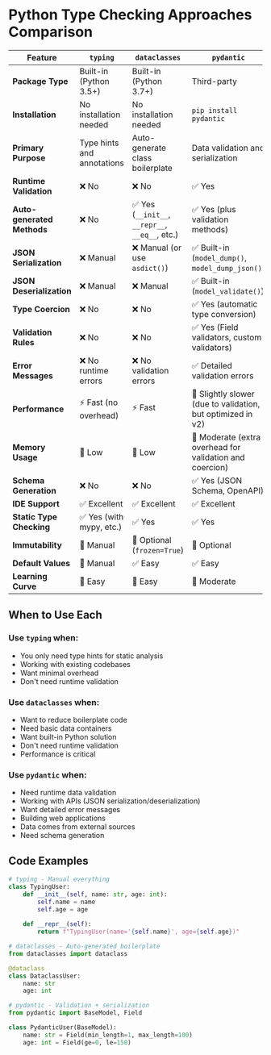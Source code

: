 # Python Type Checking Approaches Comparison

| Feature | `typing` | `dataclasses` | `pydantic` |
|---------|----------|---------------|------------|
| **Package Type** | Built-in (Python 3.5+) | Built-in (Python 3.7+) | Third-party |
| **Installation** | No installation needed | No installation needed | `pip install pydantic` |
| **Primary Purpose** | Type hints and annotations | Auto-generate class boilerplate | Data validation and serialization |
| **Runtime Validation** | ❌ No | ❌ No | ✅ Yes |
| **Auto-generated Methods** | ❌ No | ✅ Yes (`__init__`, `__repr__`, `__eq__`, etc.) | ✅ Yes (plus validation methods) |
| **JSON Serialization** | ❌ Manual | ❌ Manual (or use `asdict()`) | ✅ Built-in (`model_dump()`, `model_dump_json()`) |
| **JSON Deserialization** | ❌ Manual | ❌ Manual | ✅ Built-in (`model_validate()`) |
| **Type Coercion** | ❌ No | ❌ No | ✅ Yes (automatic type conversion) |
| **Validation Rules** | ❌ No | ❌ No | ✅ Yes (Field validators, custom validators) |
| **Error Messages** | ❌ No runtime errors | ❌ No validation errors | ✅ Detailed validation errors |
| **Performance** | ⚡ Fast (no overhead) | ⚡ Fast | 🐌 Slightly slower (due to validation, but optimized in v2) |
| **Memory Usage** | 💚 Low | 💚 Low | 💛 Moderate (extra overhead for validation and coercion) |
| **Schema Generation** | ❌ No | ❌ No | ✅ Yes (JSON Schema, OpenAPI) |
| **IDE Support** | ✅ Excellent | ✅ Excellent | ✅ Excellent |
| **Static Type Checking** | ✅ Yes (with mypy, etc.) | ✅ Yes | ✅ Yes |
| **Immutability** | 🔧 Manual | 🔧 Optional (`frozen=True`) | 🔧 Optional |
| **Default Values** | 🔧 Manual | ✅ Easy | ✅ Easy |
| **Learning Curve** | 💚 Easy | 💚 Easy | 💛 Moderate |

## When to Use Each

### Use `typing` when:
- You only need type hints for static analysis
- Working with existing codebases
- Want minimal overhead
- Don't need runtime validation

### Use `dataclasses` when:
- Want to reduce boilerplate code
- Need basic data containers
- Want built-in Python solution
- Don't need runtime validation
- Performance is critical

### Use `pydantic` when:
- Need runtime data validation
- Working with APIs (JSON serialization/deserialization)
- Want detailed error messages
- Building web applications
- Data comes from external sources
- Need schema generation

## Code Examples

```python
# typing - Manual everything
class TypingUser:
    def __init__(self, name: str, age: int):
        self.name = name
        self.age = age
    
    def __repr__(self):
        return f"TypingUser(name='{self.name}', age={self.age})"

# dataclasses - Auto-generated boilerplate
from dataclasses import dataclass

@dataclass
class DataclassUser:
    name: str
    age: int

# pydantic - Validation + serialization
from pydantic import BaseModel, Field

class PydanticUser(BaseModel):
    name: str = Field(min_length=1, max_length=100)
    age: int = Field(ge=0, le=150)
```